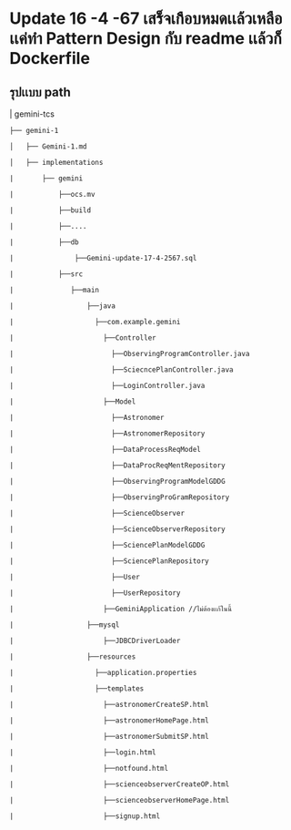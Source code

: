 <h1>    Update 16 -4 -67 เสร็จเกือบหมดเเล้วเหลือเเค่ทำ Pattern Design กับ readme เเล้วก็ Dockerfile   </h1>

<h2>รุปเเบบ path</h2>


|   gemini-tcs

    ├── gemini-1
    
    │   ├── Gemini-1.md
    
    │   ├── implementations 
    
    |       ├── gemini
    
    |           ├──ocs.mv
    
    |           ├──build
    
    |           ├──....

    |           ├──db

    |               ├──Gemini-update-17-4-2567.sql
    
    |           ├──src
    
    |              ├──main
    
    |                  ├──java
    
    |                    ├──com.example.gemini  
    
    |                      ├──Controller 
    
    |                        ├──ObservingProgramController.java   
    
    |                        ├──SciecncePlanController.java      
    
    |                        ├──LoginController.java            
    
    |                      ├──Model 

    |                        ├──Astronomer

    |                        ├──AstronomerRepository

    |                        ├──DataProcessReqModel

    |                        ├──DataProcReqMentRepository

    |                        ├──ObservingProgramModelGDDG

    |                        ├──ObservingProGramRepository

    |                        ├──ScienceObserver

    |                        ├──ScienceObserverRepository

    |                        ├──SciencePlanModelGDDG

    |                        ├──SciencePlanRepository

    |                        ├──User

    |                        ├──UserRepository
    
    |                      ├──GeminiApplication //ไม่ต้องเเก้ในนี้

    |                  ├──mysql

    |                      ├──JDBCDriverLoader
    
    |                  ├──resources
    
    |                    ├──application.properties
    
    |                    ├──templates
    
    |                      ├──astronomerCreateSP.html

    |                      ├──astronomerHomePage.html

    |                      ├──astronomerSubmitSP.html
    
    |                      ├──login.html 
    
    |                      ├──notfound.html

    |                      ├──scienceobserverCreateOP.html 

    |                      ├──scienceobserverHomePage.html 

    |                      ├──signup.html 

    



    


  

    
